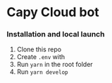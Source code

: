 # Capy Cloud bot

### Installation and local launch

1. Clone this repo
2. Create `.env` with
3. Run `yarn` in the root folder
4. Run `yarn develop`
